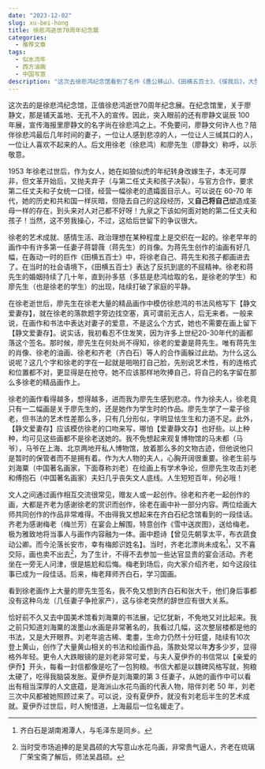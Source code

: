 ```yaml
---
date: "2023-12-02"
slug: xu-bei-hong
title: 徐悲鸿逝世70周年纪念展
categories:
  - 推荐文章
tags:
  - 似水流年
  - 西方油画
  - 中国写意
description: "这次去徐悲鸿纪念馆看到了名作《愚公移山》、《田横五百士》、《徯我后》，大型历史题材的鸿篇巨制，画中人物与真实人物的尺寸差不多，甚至更大一点。现场看到这些画作的感受和纪录片《百年巨匠》真的很不一样，冲击力很强，不由地让人后退几步。本文将以我观看时间为顺序，写观看画作的感受，由感受联想到的人生百态和做人做事的道理。"
---
```


这次去的是徐悲鸿纪念馆，正值徐悲鸿逝世70周年纪念展。在纪念馆里，关于廖静文，那是铺天盖地、无孔不入的宣传。因此，突入眼前的还有廖静文诞辰 100 年展，宣传海报里廖静文的名字尚在徐悲鸿之上。不免要问，廖静文何许人也？陪伴徐悲鸿最后几年时间的妻子，一位让人感到悲凉的人，一位让人三缄其口的人，一位让人喜欢不起来的人。后文用徐老（徐悲鸿）和廖先生（廖静文）称呼，以示敬意。

1953 年徐老过世后，作为女人，她在如狼似虎的年纪转身改嫁生子，本无可厚非，但文革开始后，又抛夫弃子（与第二任丈夫和孩子决裂），与官方合作，要求第二任丈夫和子女统一口径，经营一幅徐老的遗孀面目示人。可以说在 60-70 年代，她的历史和共和国一样灰暗，但隐去自己的这段经历，又**自己将自己**塑造成圣母一样的存在，到头来对人对己都不好呀！九泉之下该如何面对她的第二任丈夫和孩子！当然，这不劳我操心，不过，这给后世留下的争议很大。

徐老的艺术成就、感情生活、政治理想在某种程度上是交织在一起的。徐老早年的画作中有许多第一任妻子蒋碧薇（蒋先生）的肖像。为蒋先生创作的油画有好几幅，在轰动一时的巨作《田横五百士》中，将徐老自己、蒋先生和孩子都画进去了。在当时的社会语境下，《田横五百士》表达了反抗到底的不屈精神。徐老和蒋先生的婚姻持续了几十年，直到孙多慈（多慈是悲鸿给取的名，是徐老的学生）和廖先生（也是徐老的学生）的出现，陆续打破了家庭的平静。

在徐老逝世后，廖先生在徐老大量的精品画作中模仿徐悲鸿的书法风格写下【静文爱妻存】，就在徐老的落款题字旁边找空塞，真可谓前无古人，后无来者。一般来说，在画作和书法中表达对妻子的爱意，不是这么个方式，她也不需要在画上留下【静文爱妻存】。说实话，我初看忍不住发笑，因为许多上世纪20-30年代的画都落这个签名。那时候，廖先生在何处尚不得知，徐老的爱妻是蒋先生。唯有蒋先生的肖像、徐老的油画、徐老和齐老（齐白石）等人的合作画躲过此劫。为什么这么说呢？这几个字和徐老的字在一起就是啪啪打自己脸，先别说艺术性，有的连格式和位置都不对，更显得是在抢夺。她不应该那样地吹捧自己，将自己的名字留在那么多徐老的精品画作上。

徐老的画作看得越多，想得越多，进而我为廖先生感到悲凉。作为徐夫人，徐老竟只有一二幅画是关于廖先生的，还是她作为学生时的作品。廖先生学了一辈子徐老，但书法的艺术性差那么多，只有几分形似，字明显怯生生和力道不足。此外，【静文爱妻存】应该模仿徐老的口吻来写，哪怕【爱妻静文存】也好些。以上种种，均可见这些画都不是徐老送她的。我不免想起来观复博物馆的马未都（马爷），马爷在上海、北京两地开私人博物馆，放着那么多的文物古迹，但他说他只是暂时的保管者而不是拥有着。作为大人物的夫人，心胸开阔很重要。徐老生前与刘海粟（中国著名画家，下面尊称刘老）在绘画上有学术争论，但廖先生攻击刘老和傅抱石（中国著名画家）夫妇几乎丧失文人底线。人生短短百年，何必哦！

文人之间通过画作相互交流很常见，赠友人或一起创作。徐老和齐老一起创作的画，大都是齐老为感谢徐老的赏识而创作，徐老在画中补一部分内容。两位绘画大师共同创作的作品非常难得。不由得我又想起来在齐白石纪念馆看到的一段佳话。齐老为感谢梅老（梅兰芳）在宴会上解围，特意创作《雪中送炭图》，送给梅老。极为雅致地将当事人与画作内容融为一体。画中题诗【曾见先朝享太平，布衣蔬食动公卿。而今沦落长安市，幸有梅郎识姓名】。当时，齐老北漂尚未成名[^1]，又不喜交际，画也卖不出去[^2]，为了生计，不得不去参加一些达官显贵的宴会活动。齐老坐在一旁无人问津，很是尴尬和后悔。梅老到场后，向大家介绍齐老，如今这段往事已成为一段佳话。后来，梅老拜师齐白石，学习国画。

[^1]: 齐白石是湖南湘潭人，与毛泽东是同乡。

[^2]: 当时受市场追捧的是吴昌硕的大写意山水花鸟画，非常贵气逼人，齐老在琉璃厂荣宝斋了解后，师法吴昌硕。

看到徐老画作上大量的廖先生签名，我不免又想到齐白石和张大千，他们身后事都没有这种乌龙（几任妻子争抢家产），这与徐老突然的辞世应有很大关系。

恰好前不久又去中国美术馆看刘海粟的书法展，记忆犹新，不免地又对比起来。我之前只知道刘海粟的泼墨山水画是非常著名的，我看过几幅，这次整层楼都是他的书法，又是大开眼界。刘老年逾古稀、耄耋，生命力仍然十分旺盛，陆续有10次登上黄山，创作了大量黄山相关的书法和绘画作品，落款处常以年**方**多少岁，显得格外年轻。更令人大跌眼镜的是刘老非常可爱，与夫人夏伊乔的书信常以【亲爱的伊乔】开头，每看一封信都像是吃了一包狗粮。书信大都是以魏碑风格写就，狗粮太硬了，吃得我脑袋发胀。夏伊乔是刘海粟的第 3 任妻子，从她的画作中可以看出有相当深厚的人文底蕴，是海派山水花鸟画的代表人物，陪伴刘老 50 年，刘老三次中风都被她照顾过来了。可以说，没有夏伊乔，就没有刘老后半生的艺术成就。夏伊乔过世后，时人惋惜道，上海最后一位名媛走了。
